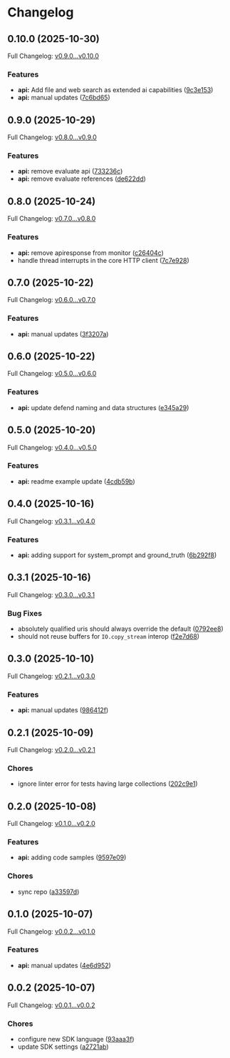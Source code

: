 # Changelog

## 0.10.0 (2025-10-30)

Full Changelog: [v0.9.0...v0.10.0](https://github.com/deeprails/deeprails-ruby-sdk/compare/v0.9.0...v0.10.0)

### Features

* **api:** Add file and web search as extended ai capabilities ([9c3e153](https://github.com/deeprails/deeprails-ruby-sdk/commit/9c3e153565a92a3e4228ffd1193cff119f7acbfe))
* **api:** manual updates ([7c6bd65](https://github.com/deeprails/deeprails-ruby-sdk/commit/7c6bd65a0fdafc880b467aa2ab5bc587d300bf76))

## 0.9.0 (2025-10-29)

Full Changelog: [v0.8.0...v0.9.0](https://github.com/deeprails/deeprails-ruby-sdk/compare/v0.8.0...v0.9.0)

### Features

* **api:** remove evaluate api ([733236c](https://github.com/deeprails/deeprails-ruby-sdk/commit/733236c71a7bad030caea5ebe42a3c8061e05ec6))
* **api:** remove evaluate references ([de622dd](https://github.com/deeprails/deeprails-ruby-sdk/commit/de622dd89f3c14f5db366bd425c1e4c68bc59886))

## 0.8.0 (2025-10-24)

Full Changelog: [v0.7.0...v0.8.0](https://github.com/deeprails/deeprails-ruby-sdk/compare/v0.7.0...v0.8.0)

### Features

* **api:** remove apiresponse from monitor ([c26404c](https://github.com/deeprails/deeprails-ruby-sdk/commit/c26404cf6e750823780141362084731adf50b089))
* handle thread interrupts in the core HTTP client ([7c7e928](https://github.com/deeprails/deeprails-ruby-sdk/commit/7c7e928f1ec5bb401bce8200ec186e8c080de890))

## 0.7.0 (2025-10-22)

Full Changelog: [v0.6.0...v0.7.0](https://github.com/deeprails/deeprails-ruby-sdk/compare/v0.6.0...v0.7.0)

### Features

* **api:** manual updates ([3f3207a](https://github.com/deeprails/deeprails-ruby-sdk/commit/3f3207ad9b0e71ed6911c94cf6850a4d35a8d295))

## 0.6.0 (2025-10-22)

Full Changelog: [v0.5.0...v0.6.0](https://github.com/deeprails/deeprails-ruby-sdk/compare/v0.5.0...v0.6.0)

### Features

* **api:** update defend naming and data structures ([e345a29](https://github.com/deeprails/deeprails-ruby-sdk/commit/e345a293b74cc3bfedcfcf8b5d9c9a834f82a69b))

## 0.5.0 (2025-10-20)

Full Changelog: [v0.4.0...v0.5.0](https://github.com/deeprails/deeprails-ruby-sdk/compare/v0.4.0...v0.5.0)

### Features

* **api:** readme example update ([4cdb59b](https://github.com/deeprails/deeprails-ruby-sdk/commit/4cdb59b5a0c9a5af34851fbd7885551a6253cf69))

## 0.4.0 (2025-10-16)

Full Changelog: [v0.3.1...v0.4.0](https://github.com/deeprails/deeprails-ruby-sdk/compare/v0.3.1...v0.4.0)

### Features

* **api:** adding support for system_prompt and ground_truth ([6b292f8](https://github.com/deeprails/deeprails-ruby-sdk/commit/6b292f8e125423e582f3937c343934e916e94ff6))

## 0.3.1 (2025-10-16)

Full Changelog: [v0.3.0...v0.3.1](https://github.com/deeprails/deeprails-ruby-sdk/compare/v0.3.0...v0.3.1)

### Bug Fixes

* absolutely qualified uris should always override the default ([0792ee8](https://github.com/deeprails/deeprails-ruby-sdk/commit/0792ee8118dfedf1d4aff38c9373829cdf307a07))
* should not reuse buffers for `IO.copy_stream` interop ([f2e7d68](https://github.com/deeprails/deeprails-ruby-sdk/commit/f2e7d681dcef52467e0d6b94074cff2869385164))

## 0.3.0 (2025-10-10)

Full Changelog: [v0.2.1...v0.3.0](https://github.com/deeprails/deeprails-ruby-sdk/compare/v0.2.1...v0.3.0)

### Features

* **api:** manual updates ([986412f](https://github.com/deeprails/deeprails-ruby-sdk/commit/986412f6888691af0abdec609a5d456bdac2c1e9))

## 0.2.1 (2025-10-09)

Full Changelog: [v0.2.0...v0.2.1](https://github.com/deeprails/deeprails-ruby-sdk/compare/v0.2.0...v0.2.1)

### Chores

* ignore linter error for tests having large collections ([202c9e1](https://github.com/deeprails/deeprails-ruby-sdk/commit/202c9e1977aaebb7e09883564d4694a2d41e4416))

## 0.2.0 (2025-10-08)

Full Changelog: [v0.1.0...v0.2.0](https://github.com/deeprails/deeprails-ruby-sdk/compare/v0.1.0...v0.2.0)

### Features

* **api:** adding code samples ([9597e09](https://github.com/deeprails/deeprails-ruby-sdk/commit/9597e09967d659172d52c3935b3dd8f3e0018783))


### Chores

* sync repo ([a33597d](https://github.com/deeprails/deeprails-ruby-sdk/commit/a33597d5677081f50207f926f9950d9914700fb3))

## 0.1.0 (2025-10-07)

Full Changelog: [v0.0.2...v0.1.0](https://github.com/deeprails/deeprails-ruby-sdk/compare/v0.0.2...v0.1.0)

### Features

* **api:** manual updates ([4e6d952](https://github.com/deeprails/deeprails-ruby-sdk/commit/4e6d952cf63524c240d4c11044884af0b1a54d06))

## 0.0.2 (2025-10-07)

Full Changelog: [v0.0.1...v0.0.2](https://github.com/deeprails/deeprails-ruby-sdk/compare/v0.0.1...v0.0.2)

### Chores

* configure new SDK language ([93aaa3f](https://github.com/deeprails/deeprails-ruby-sdk/commit/93aaa3ff8fd84a29855e7adc2e341e9ef37d76a4))
* update SDK settings ([a2721ab](https://github.com/deeprails/deeprails-ruby-sdk/commit/a2721ab0f38e834aa60a88945a0cb5fbb1c37917))
